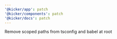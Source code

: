 ```yaml
---
'@kicker/app': patch
'@kicker/components': patch
'@kicker/docs': patch
---
```


Remove scoped paths from tsconfig and babel at root
